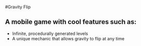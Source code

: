 #Gravity Flip
## A mobile game with cool features such as:
- Infinite, procedurally generated levels
- A unique mechanic that allows gravity to flip at any time
